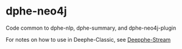 # dphe-neo4j
Code common to dphe-nlp, dphe-summary, and dphe-neo4j-plugin

For notes on how to use in Deephe-Classic, see [Deepphe-Stream](https://github.com/DeepPhe/dphe-stream)
